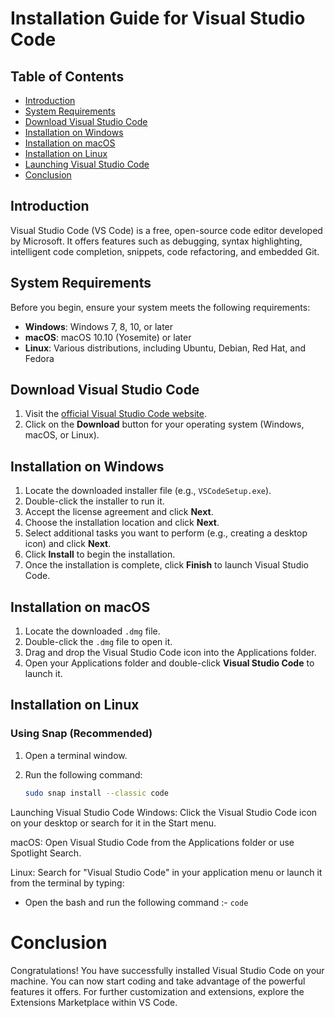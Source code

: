 # Installation Guide for Visual Studio Code

## Table of Contents
- [Introduction](#introduction)
- [System Requirements](#system-requirements)
- [Download Visual Studio Code](#download-visual-studio-code)
- [Installation on Windows](#installation-on-windows)
- [Installation on macOS](#installation-on-macos)
- [Installation on Linux](#installation-on-linux)
- [Launching Visual Studio Code](#launching-visual-studio-code)
- [Conclusion](#conclusion)

## Introduction
Visual Studio Code (VS Code) is a free, open-source code editor developed by Microsoft. It offers features such as debugging, syntax highlighting, intelligent code completion, snippets, code refactoring, and embedded Git.

## System Requirements
Before you begin, ensure your system meets the following requirements:

- **Windows**: Windows 7, 8, 10, or later
- **macOS**: macOS 10.10 (Yosemite) or later
- **Linux**: Various distributions, including Ubuntu, Debian, Red Hat, and Fedora

## Download Visual Studio Code
1. Visit the [official Visual Studio Code website](https://code.visualstudio.com/).
2. Click on the **Download** button for your operating system (Windows, macOS, or Linux).

## Installation on Windows
1. Locate the downloaded installer file (e.g., `VSCodeSetup.exe`).
2. Double-click the installer to run it.
3. Accept the license agreement and click **Next**.
4. Choose the installation location and click **Next**.
5. Select additional tasks you want to perform (e.g., creating a desktop icon) and click **Next**.
6. Click **Install** to begin the installation.
7. Once the installation is complete, click **Finish** to launch Visual Studio Code.

## Installation on macOS
1. Locate the downloaded `.dmg` file.
2. Double-click the `.dmg` file to open it.
3. Drag and drop the Visual Studio Code icon into the Applications folder.
4. Open your Applications folder and double-click **Visual Studio Code** to launch it.

## Installation on Linux
### Using Snap (Recommended)
1. Open a terminal window.
2. Run the following command:

   ```bash
   sudo snap install --classic code
Launching Visual Studio Code
Windows: Click the Visual Studio Code icon on your desktop or search for it in the Start menu.

macOS: Open Visual Studio Code from the Applications folder or use Spotlight Search.

Linux: Search for "Visual Studio Code" in your application menu or launch it from the terminal by typing:

-  Open the bash and run the following command :-
`code`
# Conclusion
Congratulations! You have successfully installed Visual Studio Code on your machine. You can now start coding and take advantage of the powerful features it offers. For further customization and extensions, explore the Extensions Marketplace within VS Code.